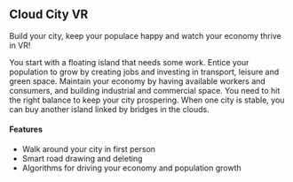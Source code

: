## Cloud City VR

Build your city, keep your populace happy and watch your economy thrive in VR!

You start with a floating island that needs some work. Entice your population to grow by creating jobs and investing in transport, leisure and green space. Maintain your economy by having available workers and consumers, and building industrial and commercial space. You need to hit the right balance to keep your city prospering. When one city is stable, you can buy another island linked by bridges in the clouds.

#### Features

   * Walk around your city in first person
   * Smart road drawing and deleting
   * Algorithms for driving your economy and population growth
